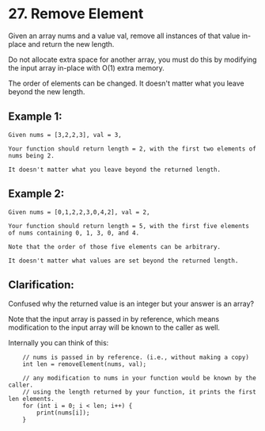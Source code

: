# 27. Remove Element

Given an array nums and a value val, remove all instances of that value in-place and return the new length.

Do not allocate extra space for another array, you must do this by modifying the input array in-place with O(1) extra memory.

The order of elements can be changed. It doesn't matter what you leave beyond the new length.

## Example 1:

    Given nums = [3,2,2,3], val = 3,
    
    Your function should return length = 2, with the first two elements of nums being 2.
    
    It doesn't matter what you leave beyond the returned length.

## Example 2:

    Given nums = [0,1,2,2,3,0,4,2], val = 2,
    
    Your function should return length = 5, with the first five elements of nums containing 0, 1, 3, 0, and 4.
    
    Note that the order of those five elements can be arbitrary.
    
    It doesn't matter what values are set beyond the returned length.

## Clarification:

Confused why the returned value is an integer but your answer is an array?

Note that the input array is passed in by reference, which means modification to the input array will be known to the caller as well.

Internally you can think of this:

```text
    // nums is passed in by reference. (i.e., without making a copy)
    int len = removeElement(nums, val);
    
    // any modification to nums in your function would be known by the caller.
    // using the length returned by your function, it prints the first len elements.
    for (int i = 0; i < len; i++) {
        print(nums[i]);
    }
```
